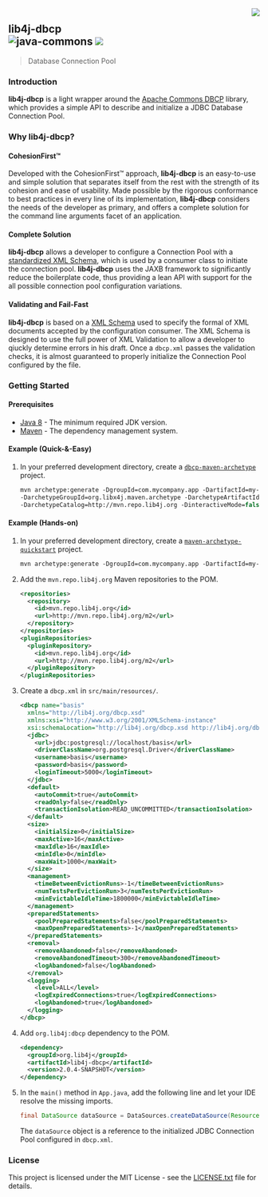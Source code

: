 <img src="https://www.cohesionfirst.org/logo.png" align="right">

## lib4j-dbcp<br>![java-commons][java-commons] <a href="https://www.cohesionfirst.org/"><img src="https://img.shields.io/badge/CohesionFirst%E2%84%A2--blue.svg"></a>
> Database Connection Pool

### Introduction

**lib4j-dbcp** is a light wrapper around the [Apache Commons DBCP][apache-commons-dbcp] library, which provides a simple API to describe and initialize a JDBC Database Connection Pool.

### Why **lib4j-dbcp**?

#### CohesionFirst™

Developed with the CohesionFirst™ approach, **lib4j-dbcp** is an easy-to-use and simple solution that separates itself from the rest with the strength of its cohesion and ease of usability. Made possible by the rigorous conformance to best practices in every line of its implementation, **lib4j-dbcp** considers the needs of the developer as primary, and offers a complete solution for the command line arguments facet of an application.

#### Complete Solution

**lib4j-dbcp** allows a developer to configure a Connection Pool with a [standardized XML Schema][dbcp-schema], which is used by a consumer class to initiate the connection pool. **lib4j-dbcp** uses the JAXB framework to significantly reduce the boilerplate code, thus providing a lean API with support for the all possible connection pool configuration variations.

#### Validating and Fail-Fast

**lib4j-dbcp** is based on a [XML Schema][dbcp-schema] used to specify the formal of XML documents accepted by the configuration consumer. The XML Schema is designed to use the full power of XML Validation to allow a developer to qiuckly determine errors in his draft. Once a `dbcp.xml` passes the validation checks, it is almost guaranteed to properly initialize the Connection Pool configured by the file.

### Getting Started

#### Prerequisites

* [Java 8][jdk8-download] - The minimum required JDK version.
* [Maven][maven] - The dependency management system.

#### Example (Quick-&-Easy)

1. In your preferred development directory, create a [`dbcp-maven-archetype`][dbcp-maven-archetype] project.

    ```tcsh
    mvn archetype:generate -DgroupId=com.mycompany.app -DartifactId=my-app \
    -DarchetypeGroupId=org.libx4j.maven.archetype -DarchetypeArtifactId=dbcp-maven-archetype \
    -DarchetypeCatalog=http://mvn.repo.lib4j.org -DinteractiveMode=false
    ```

#### Example (Hands-on)

1. In your preferred development directory, create a [`maven-archetype-quickstart`][maven-archetype-quickstart] project.

    ```tcsh
    mvn archetype:generate -DgroupId=com.mycompany.app -DartifactId=my-app -DarchetypeArtifactId=maven-archetype-quickstart -DinteractiveMode=false
    ```

2. Add the `mvn.repo.lib4j.org` Maven repositories to the POM.

    ```xml
    <repositories>
      <repository>
        <id>mvn.repo.lib4j.org</id>
        <url>http://mvn.repo.lib4j.org/m2</url>
      </repository>
    </repositories>
    <pluginRepositories>
      <pluginRepository>
        <id>mvn.repo.lib4j.org</id>
        <url>http://mvn.repo.lib4j.org/m2</url>
      </pluginRepository>
    </pluginRepositories>
    ```

3. Create a `dbcp.xml` in `src/main/resources/`.

    ```xml
    <dbcp name="basis"
      xmlns="http://lib4j.org/dbcp.xsd"
      xmlns:xsi="http://www.w3.org/2001/XMLSchema-instance"
      xsi:schemaLocation="http://lib4j.org/dbcp.xsd http://lib4j.org/dbcp.xsd">
      <jdbc>
        <url>jdbc:postgresql://localhost/basis</url>
        <driverClassName>org.postgresql.Driver</driverClassName>
        <username>basis</username>
        <password>basis</password>
        <loginTimeout>5000</loginTimeout>
      </jdbc>
      <default>
        <autoCommit>true</autoCommit>
        <readOnly>false</readOnly>
        <transactionIsolation>READ_UNCOMMITTED</transactionIsolation>
      </default>
      <size>
        <initialSize>0</initialSize>
        <maxActive>16</maxActive>
        <maxIdle>16</maxIdle>
        <minIdle>0</minIdle>
        <maxWait>1000</maxWait>
      </size>
      <management>
        <timeBetweenEvictionRuns>-1</timeBetweenEvictionRuns>
        <numTestsPerEvictionRun>3</numTestsPerEvictionRun>
        <minEvictableIdleTime>1800000</minEvictableIdleTime>
      </management>
      <preparedStatements>
        <poolPreparedStatements>false</poolPreparedStatements>
        <maxOpenPreparedStatements>-1</maxOpenPreparedStatements>
      </preparedStatements>
      <removal>
        <removeAbandoned>false</removeAbandoned>
        <removeAbandonedTimeout>300</removeAbandonedTimeout>
        <logAbandoned>false</logAbandoned>
      </removal>
      <logging>
        <level>ALL</level>
        <logExpiredConnections>true</logExpiredConnections>
        <logAbandoned>true</logAbandoned>
      </logging>
    </dbcp>
    ```

4. Add `org.lib4j:dbcp` dependency to the POM.

    ```xml
    <dependency>
      <groupId>org.lib4j</groupId>
      <artifactId>lib4j-dbcp</artifactId>
      <version>2.0.4-SNAPSHOT</version>
    </dependency>
    ```

5. In the `main()` method in `App.java`, add the following line and let your IDE resolve the missing imports.

    ```java
    final DataSource dataSource = DataSources.createDataSource(Resources.getResourceOrFile("dbcp.xml").getURL());
    ```

    The `dataSource` object is a reference to the initialized JDBC Connection Pool configured in `dbcp.xml`.

### License

This project is licensed under the MIT License - see the [LICENSE.txt](LICENSE.txt) file for details.

[apache-commons-dbcp]: https://commons.apache.org/proper/commons-dbcp
[dbcp-maven-archetype]: https://github.com/libx4j/dbcp-maven-archetype
[dbcp-schema]: https://github.com/lib4j/lib4j-dbcp/blob/master/src/main/resources/dbcp.xsd
[java-commons]: https://img.shields.io/badge/java-lib4j-orange.svg
[jdk8-download]: http://www.oracle.com/technetwork/java/javase/downloads/jdk8-downloads-2133151.html
[maven-archetype-quickstart]: http://maven.apache.org/archetypes/maven-archetype-quickstart/
[maven]: https://maven.apache.org/